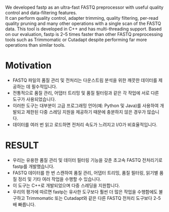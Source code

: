 

We developed fastp as an ultra-fast FASTQ preprocessor with useful quality control and data-filtering features. \
It can perform quality control, adapter trimming, quality filtering, per-read quality pruning and many other operations with a single scan of the FASTQ data. 
This tool is developed in C++ and has multi-threading support. 
Based on our evaluation, fastp is 2–5 times faster than other FASTQ preprocessing tools such as Trimmomatic or Cutadapt despite performing far more operations than similar tools.

# Motivation 
- FASTQ 파일의 품질 관리 및 전처리는 다운스트림 분석을 위한 깨끗한 데이터를 제공하는 데 필수적입니다. 
- 전통적으로 품질 관리, 어댑터 트리밍 및 품질 필터링과 같은 각 작업에 서로 다른 도구가 사용되었습니다. 
- 이러한 도구는 대부분이 고급 프로그래밍 언어(예: Python 및 Java)를 사용하여 개발되고 제한된 다중 스레딩 지원을 제공하기 때문에 충분하지 않은 경우가 많습니다. 
- 데이터를 여러 번 읽고 로드하면 전처리 속도가 느려지고 I/O가 비효율적입니다.

# RESULT 
- 우리는 유용한 품질 관리 및 데이터 필터링 기능을 갖춘 초고속 FASTQ 전처리기로 fastp를 개발했습니다. 
- FASTQ 데이터를 한 번 스캔하여 품질 관리, 어댑터 트리밍, 품질 필터링, 읽기별 품질 정리 및 기타 여러 작업을 수행할 수 있습니다. 
- 이 도구는 C++로 개발되었으며 다중 스레딩을 지원합니다. 
- 우리의 평가에 따르면 fastp는 유사한 도구보다 훨씬 더 많은 작업을 수행함에도 불구하고 Trimmomatic 또는 Cutadapt와 같은 다른 FASTQ 전처리 도구보다 2-5배 빠릅니다.


